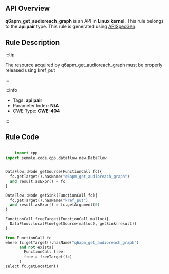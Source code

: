 ---
---


## API Overview
**q6apm_get_audioreach_graph** is an API in **Linux kernel**. This rule belongs to the **api pair** type. This rule is generated using [APISpecGen](../../tools/APISpecGen).
## Rule Description

:::tip

The resource acquired by q6apm_get_audioreach_graph must be properly released using kref_put

:::

:::info

- Tags: **api pair**
- Parameter Index: **N/A**
- CWE Type: **CWE-404**

:::

## Rule Code
```python

    import cpp
import semmle.code.cpp.dataflow.new.DataFlow


DataFlow::Node getSource(FunctionCall fc){
  fc.getTarget().hasName("q6apm_get_audioreach_graph")
  and result.asExpr() = fc
}

DataFlow::Node getSink(FunctionCall fc){
  fc.getTarget().hasName("kref_put")
  and result.asExpr() = fc.getArgument(0)
}

FunctionCall freeTarget(FunctionCall malloc){
  DataFlow::localFlow(getSource(malloc), getSink(result))
}

from FunctionCall fc
where fc.getTarget().hasName("q6apm_get_audioreach_graph")
      and not exists(
        FunctionCall free| 
        free = freeTarget(fc)
      )
select fc.getLocation()

    
```